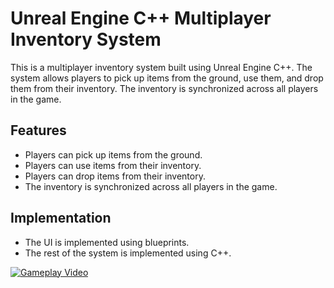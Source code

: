 # Unreal Engine C++ Multiplayer Inventory System

This is a multiplayer inventory system built using Unreal Engine C++. The system allows players to pick up items from the ground, use them, and drop them from their inventory. The inventory is synchronized across all players in the game.

## Features
- Players can pick up items from the ground.
- Players can use items from their inventory.
- Players can drop items from their inventory.
- The inventory is synchronized across all players in the game.

## Implementation
- The UI is implemented using blueprints.
- The rest of the system is implemented using C++.
 
[![Gameplay Video](https://img.youtube.com/vi/izK3VaYMYts/0.jpg)](https://www.youtube.com/watch?v=izK3VaYMYts)
